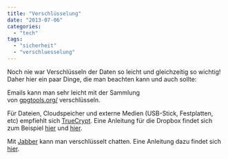 ```yaml
---
title: "Verschlüsselung"
date: "2013-07-06"
categories: 
  - "tech"
tags: 
  - "sicherheit"
  - "verschluesselung"
---
```


Noch nie war Verschlüsseln der Daten so leicht und gleichzeitig so wichtig! Daher hier ein paar Dinge, die man beachten kann und auch sollte:

Emails kann man sehr leicht mit der Sammlung von [gpgtools.org/](https://gpgtools.org/) verschlüsseln.

Für Dateien, Cloudspeicher und externe Medien (USB-Stick, Festplatten, etc) empfiehlt sich [TrueCrypt](http://www.truecrypt.org/). Eine Anleitung für die Dropbox findet sich zum Beispiel [hier](http://stadt-bremerhaven.de/dropbox-verschluesseln-mit-truecrypt/) und [hier](http://thoschworks.de/blog/archiv/2011/06/12/854).

Mit [Jabber](http://www.jabber.org/) kann man verschlüsselt chatten. Eine Anleitung dazu findet sich [hier](http://auawochen.blogsport.de/?p=23).
